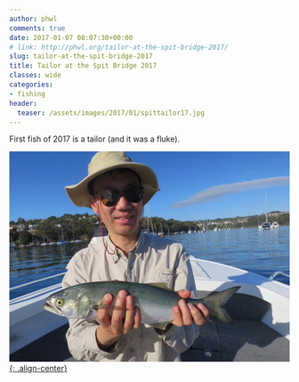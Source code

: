 ```yaml
---
author: phwl
comments: true
date: 2017-01-07 08:07:30+00:00
# link: http://phwl.org/tailor-at-the-spit-bridge-2017/
slug: tailor-at-the-spit-bridge-2017
title: Tailor at the Spit Bridge 2017
classes: wide
categories:
- fishing
header:
  teaser: /assets/images/2017/01/spittailor17.jpg
---
```


First fish of 2017 is a tailor (and it was a fluke).

[![](/assets/images/2017/01/spittailor17.jpg){: .align-center}](/assets/images/2017/01/spittailor17.jpg)
